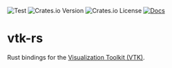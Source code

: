 ![Test](https://img.shields.io/github/actions/workflow/status/jonaspleyer/vtk-rs/test.yml?style=flat-square)
![Crates.io Version](https://img.shields.io/crates/v/vtk-rs?style=flat-square)
![Crates.io License](https://img.shields.io/crates/l/vtk-rs?style=flat-square)
[![Docs](https://img.shields.io/docsrs/vtk-rs?style=flat-square)](https://docs.rs/vtk-rs)

# vtk-rs

Rust bindings for the [Visualization Toolkit (VTK)](https://vtk.org/).
